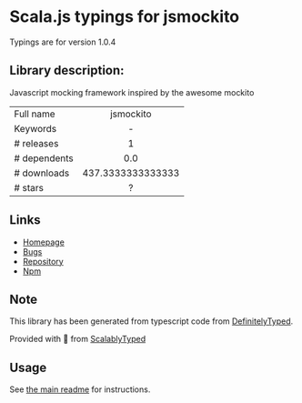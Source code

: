 
# Scala.js typings for jsmockito

Typings are for version 1.0.4

## Library description:
Javascript mocking framework inspired by the awesome mockito

|                    |                 |
| ------------------ | :-------------: |
| Full name          | jsmockito |
| Keywords           | - |
| # releases         | 1 |
| # dependents       | 0.0 |
| # downloads        | 437.3333333333333 |
| # stars            | ? |

## Links
- [Homepage](https://github.com/chrisleishman/jsmockito)
- [Bugs](https://github.com/chrisleishman/jsmockito/issues)
- [Repository](https://github.com/chrisleishman/jsmockito)
- [Npm](https://www.npmjs.com/package/jsmockito)
    


## Note
This library has been generated from typescript code from [DefinitelyTyped](https://definitelytyped.org).

Provided with :purple_heart: from [ScalablyTyped](https://github.com/oyvindberg/ScalablyTyped)

## Usage
See [the main readme](../../readme.md) for instructions.


